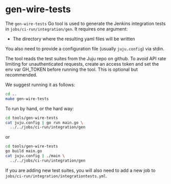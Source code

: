 # gen-wire-tests

The `gen-wire-tests` Go tool is used to generate the Jenkins integration tests
in `jobs/ci-run/integration/gen`. It requires one argument:
- The directory where the resulting yaml files will be written

You also need to provide a configuration file (usually `juju.config`) via stdin.

The tool reads the test suites from the Juju repo on github. To avoid API rate
limiting for unauthenticated requests, create an access token and set the env
var GH_TOKEN before running the tool. This is optional but recommended.

We suggest running it as follows:

```bash
cd ..
make gen-wire-tests
```

To run by hand, or the hard way:

```bash
cd tools/gen-wire-tests
cat juju.config | go run main.go \
  ../../jobs/ci-run/integration/gen
```

or

```bash
cd tools/gen-wire-tests
go build main.go
cat juju.config | ./main \
  ../../jobs/ci-run/integration/gen
```

If you are adding new test suites, you will also need to add a new job to
`jobs/ci-run/integration/integrationtests.yml`.
